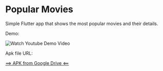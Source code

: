# Popular Movies

Simple Flutter app that shows the most popular movies and their details.

Demo: 

![Watch Youtube Demo Video](https://youtu.be/t7qwzTjDMuM)

Apk file URL:

[==> APK from Google Drive <==](https://drive.google.com/file/d/1W88lLGt9Ox4hYMDsG6KAlMBofmfYxFf2/view?usp=sharing)